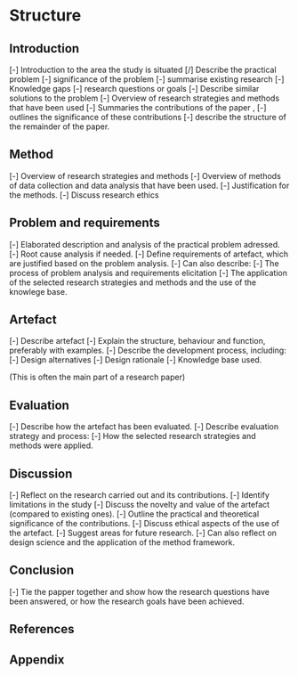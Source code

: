 # Structure

## Introduction

[-] Introduction to the area the study is situated
[/] Describe the practical problem
[-] significance of the problem
[-] summarise existing research
	[-] Knowledge gaps
	[-] research questions or goals
	[-] Describe similar solutions to the problem
[-] Overview of research strategies and methods that have been used
[-] Summaries the contributions of the paper ,
[-] outlines the significance of these contributions
[-] describe the structure of the remainder of the paper.

## Method

[-] Overview of research strategies and methods
[-] Overview of methods of data collection and data analysis that have been used.
[-] Justification for the methods.
[-] Discuss research ethics

## Problem and requirements

[-] Elaborated description and analysis of the practical problem adressed.
	[-] Root cause analysis if needed.
[-] Define requirements of artefact, which are justified based on the problem analysis.
[-] Can also describe:
	[-] The process of problem analysis and requirements elicitation
	[-] The application of the selected research strategies and methods and the use of the knowlege base.

## Artefact

[-] Describe artefact
[-] Explain the structure, behaviour and function, preferably with examples.
[-] Describe the development process, including:
	[-] Design alternatives
	[-] Design rationale
	[-] Knowledge base used.

(This is often the main part of a research paper)

## Evaluation

[-] Describe how the artefact has been evaluated.
[-] Describe evaluation strategy and process:
	[-] How the selected research strategies and methods were applied.

## Discussion

[-] Reflect on the research carried out and its contributions.
[-] Identify limitations in the study
[-] Discuss the novelty and value of the artefact (compared to existing ones).
[-] Outline the practical and theoretical significance of the contributions.
[-] Discuss ethical aspects of the use of the artefact.
[-] Suggest areas for future research.
[-] Can also reflect on design science and the application of the method framework.

## Conclusion

[-] Tie the papper together and show how the research questions have been answered, or how the research goals have been achieved.

## References

## Appendix